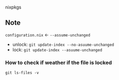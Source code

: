 nixpkgs

## Note
`configuration.nix` <- `--assume-unchanged`
- unlock: `git update-index --no-asuume-unchanged`
- lock: `git update-index --asuume-unchanged`

### How to check if weather if the file is locked

`git ls-files -v`
